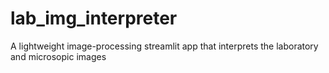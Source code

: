 # lab_img_interpreter
A lightweight image-processing streamlit app that interprets the laboratory and microsopic images
